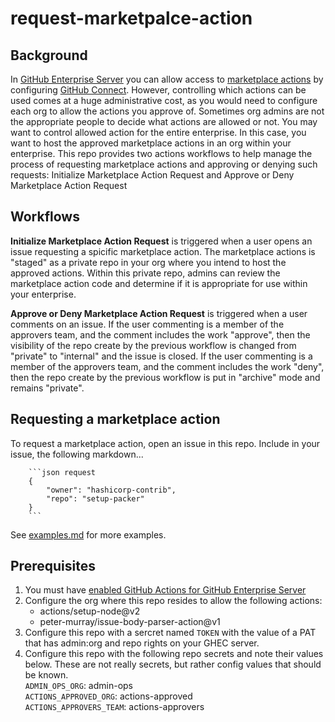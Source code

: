 # request-marketpalce-action

## Background
In [GitHub Enterprise Server](https://docs.github.com/en/enterprise-server) you can allow access to [marketplace actions](https://github.com/marketplace?type=actions) by configuring [GitHub Connect](https://docs.github.com/en/enterprise-server/admin/github-actions/managing-access-to-actions-from-githubcom/enabling-automatic-access-to-githubcom-actions-using-github-connect). However, controlling which actions can be used comes at a huge administrative cost, as you would need to configure each org to allow the actions you approve of. Sometimes org admins are not the appropriate people to decide what actions are allowed or not. You may want to control allowed action for the entire enterprise. In this case, you want to host the approved marketplace actions in an org within your enterprise. This repo provides two actions workflows to help manage the process of requesting marketplace actions and approving or denying such requests: Initialize Marketplace Action Request and Approve or Deny Marketplace Action Request

## Workflows
**Initialize Marketplace Action Request** is triggered when a user opens an issue requesting a spicific marketplace action. The marketplace actions is "staged" as a private repo in your org where you intend to host the approved actions. Within this private repo, admins can review the marketplace action code and determine if it is appropriate for use within your enterprise. 

**Approve or Deny Marketplace Action Request** is triggered when a user comments on an issue. If the user commenting is a member of the approvers team, and the comment includes the work "approve", then the visibility of the repo create by the previous workflow is changed from "private" to "internal" and the issue is closed. If the user commenting is a member of the approvers team, and the comment includes the work "deny", then the repo create by the previous workflow is put in "archive" mode and remains "private".

## Requesting a marketplace action
To request a marketplace action, open an issue in this repo. Include in your issue, the following markdown...

```
    ```json request
    {
        "owner": "hashicorp-contrib",
        "repo": "setup-packer"
    }
    ```
```
See [examples.md](examples.md) for more examples.

## Prerequisites
1. You must have [enabled GitHub Actions for GitHub Enterprise Server](https://docs.github.com/en/enterprise-server@3.4/admin/github-actions/enabling-github-actions-for-github-enterprise-server)
1. Configure the org where this repo resides to allow the following actions:
    - actions/setup-node@v2
    - peter-murray/issue-body-parser-action@v1
1. Configure this repo with a sercret named `TOKEN` with the value of a PAT that has admin:org and repo rights on your GHEC server.
1. Configure this repo with the following repo secrets and note their values below. These are not really secrets, but rather config values that should be known.  
`ADMIN_OPS_ORG`: admin-ops  
`ACTIONS_APPROVED_ORG`: actions-approved  
`ACTIONS_APPROVERS_TEAM`: actions-approvers  